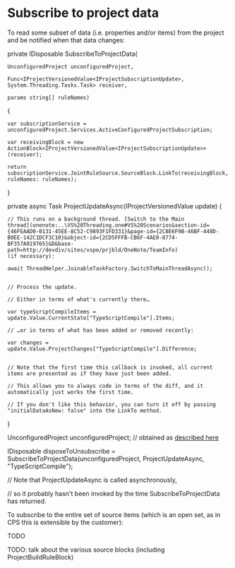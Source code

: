 Subscribe to project data
=========================

To read some subset of data (i.e. properties and/or items) from the project
and be notified when that data changes:


private IDisposable SubscribeToProjectData(

    UnconfiguredProject unconfiguredProject, 
    
    Func<IProjectVersionedValue<IProjectSubscriptionUpdate>,
    System.Threading.Tasks.Task> receiver,
    
    params string[] ruleNames)
    
{

    var subscriptionService = unconfiguredProject.Services.ActiveConfiguredProjectSubscription;
    
    var receivingBlock = new ActionBlock<IProjectVersionedValue<IProjectSubscriptionUpdate>>(receiver);
    
    return subscriptionService.JointRuleSource.SourceBlock.LinkTo(receivingBlock,
    ruleNames: ruleNames);
    
}


private async Task ProjectUpdateAsync(IProjectVersionedValue<IProjectSubscriptionUpdate>
update) {

    // This runs on a background thread. [Switch to the Main
    thread](onenote:..\VS%20Threading.one#VS%20Scenarios&section-id={46FEAAD0-0131-45EE-8C52-C9893F1FD331}&page-id={2C8E6F9B-46BF-448D-B0EE-142C1DCF3C10}&object-id={2CD5FFFB-CB6F-4AE0-8774-BF357A019765}&D&base-path=http://devdiv/sites/vspe/prjbld/OneNote/TeamInfo)
    (if necessary):
    
    await ThreadHelper.JoinableTaskFactory.SwitchToMainThreadAsync();
    

    // Process the update.
    
    // Either in terms of what's currently there…
    
    var typeScriptCompileItems = update.Value.CurrentState["TypeScriptCompile"].Items;
    
    // …or in terms of what has been added or removed recently:
    
    var changes = update.Value.ProjectChanges["TypeScriptCompile"].Difference;
    
    
    // Note that the first time this callback is invoked, all current
    items are presented as if they have just been added.
    
    // This allows you to always code in terms of the diff, and it
    automatically just works the first time.
    
    // If you don't like this behavior, you can turn it off by passing
    "initialDataAsNew: false" into the LinkTo method.
    
}


UnconfiguredProject unconfiguredProject; // obtained as [described
here](Finding_CPS_in_a_VS_project.md)

IDisposable disposeToUnsubscribe = SubscribeToProjectData(unconfiguredProject,
ProjectUpdateAsync, "TypeScriptCompile");

// Note that ProjectUpdateAsync is called asynchronously,

// so it probably hasn't been invoked by the time SubscribeToProjectData
has returned.


To subscribe to the entire set of source items (which is an open set, as
in CPS this is extensible by the customer):

TODO


TODO: talk about the various source blocks (including ProjectBuildRuleBlock)

